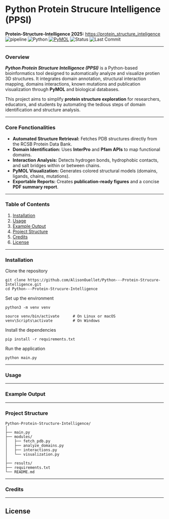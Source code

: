 # Python Protein Strucure Intelligence (PPSI)

**Protein-Structure-Intelligence 2025:** [https://protein_structure_inteligence](https://protein_structure_inteligence)  
![pipeline](https://img.shields.io/badge/pipeline-passed-brightgreen?style=flat-square)
![Python](https://img.shields.io/badge/Python-FFD43B?style=for-the-badge&logo=python&logoColor=blue)
[![PyMOL](https://img.shields.io/badge/PyMOL-compatible-orange?style=for-the-badge)]()
![Status](https://img.shields.io/badge/status-active-success.svg)
![Last Commit](https://img.shields.io/github/last-commit/TON_UTILISATEUR/TON_REPO.svg)

---

### Overview
***Python Protein Structure Intelligence (PPSI)*** is a Python-based bioinformatics tool designed to automatically analyze and visualize protien 3D structures. It integrates domain annotation, structural interaction mapping, domains interactions, known mutations and publication visualization through **PyMOL** and biological databases.

This project aims to simplify **protein structure exploration** for researchers, educators, and students by automating the tedious steps of domain identification and structure analysis.

---

### Core Fonctionalities
- **Automated Structure Retrieval:** Fetches PDB structures directly from the RCSB Protein Data Bank.  
- **Domain Identification:** Uses **InterPro** and **Pfam APIs** to map functional domains.  
- **Interaction Analysis:** Detects hydrogen bonds, hydrophobic contacts, and salt bridges within or between chains.  
- **PyMOL Visualization:** Generates colored structural models (domains, ligands, chains, mutations).  
- **Exportable Reports:** Creates **publication-ready figures** and a concise **PDF summary report**.

---

### Table of Contents
1. [Installation](#installation)
2. [Usage](#usage)
3. [Example Output](#example-output)
4. [Project Structure](#project-structure)
5. [Credits](#credits)
6. [License](#license)

---

### Installation
Clone the repository
```
git clone https://github.com/AlisonOuellet/Python---Protein-Strucure-Intelligence.git
cd Python---Protein-Strucure-Intelligence
```
Set up the environment
```
python3 -m venv venv

source venv/bin/activate      # On Linux or macOS
venv\Scripts\activate         # On Windows
```
Install the dependencies
```
pip install -r requirements.txt
```
Run the application
```
python main.py
```

---

### Usage

---

### Example Output

---

### Project Structure
```
Python-Protein-Structure-Intelligence/
│
├── main.py                 
├── modules/
│   ├── fetch_pdb.py      
│   ├── analyze_domains.py 
│   ├── interactions.py    
│   └── visualization.py   
│
├── results/              
├── requirements.txt
└── README.md
```

---

### Credits

---

## License
